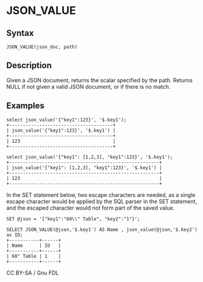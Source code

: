 
# JSON_VALUE

## Syntax


```
JSON_VALUE(json_doc, path)
```

## Description


Given a JSON document, returns the scalar specified by the path. Returns NULL if not given a valid JSON document, or if there is no match.


## Examples


```
select json_value('{"key1":123}', '$.key1');
+--------------------------------------+
| json_value('{"key1":123}', '$.key1') |
+--------------------------------------+
| 123                                  |
+--------------------------------------+

select json_value('{"key1": [1,2,3], "key1":123}', '$.key1');
+-------------------------------------------------------+
| json_value('{"key1": [1,2,3], "key1":123}', '$.key1') |
+-------------------------------------------------------+
| 123                                                   |
+-------------------------------------------------------+
```

In the SET statement below, two escape characters are needed, as a single escape character would be applied by the SQL parser in the SET statement, and the escaped character would not form part of the saved value.


```
SET @json = '{"key1":"60\\" Table", "key2":"1"}';

SELECT JSON_VALUE(@json,'$.key1') AS Name , json_value(@json,'$.key2') as ID;
+-----------+------+
| Name      | ID   |
+-----------+------+
| 60" Table | 1    |
+-----------+------+
```


CC BY-SA / Gnu FDL

